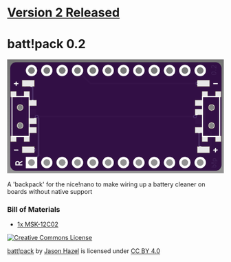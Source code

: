 # [Version 2 Released](https://shop.hazel.cc/products/batt-pack)

# batt!pack 0.2

![render](images/re-render.png) 

A 'backpack' for the nice!nano to make wiring up a battery cleaner on boards without native support

### Bill of Materials
- [1x MSK-12C02](https://www.aliexpress.us/item/2251832670227688.html)

<a rel="license" href="http://creativecommons.org/licenses/by-sa/4.0/"><img alt="Creative Commons License" style="border-width:0" src="https://i.creativecommons.org/l/by-sa/4.0/88x31.png" /></a>
<p xmlns:cc="http://creativecommons.org/ns#" xmlns:dct="http://purl.org/dc/terms/"><a property="dct:title" rel="cc:attributionURL" href="https://github.com/jasonhazel/battpack">batt!pack</a> by <a rel="cc:attributionURL dct:creator" property="cc:attributionName" href="https://github.com/jasonhazel">Jason Hazel</a> is licensed under <a href="http://creativecommons.org/licenses/by/4.0/?ref=chooser-v1" target="_blank" rel="license noopener noreferrer" style="display:inline-block;">CC BY 4.0</a></p>
